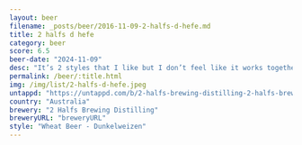 ```yaml
---
layout: beer
filename: _posts/beer/2016-11-09-2-halfs-d-hefe.md
title: 2 halfs d hefe
category: beer
score: 6.5
beer-date: "2024-11-09"
desc: "It’s 2 styles that I like but I don’t feel like it works together as much as the separate beers"
permalink: /beer/:title.html
img: /img/list/2-halfs-d-hefe.jpeg
untappd: "https://untappd.com/b/2-halfs-brewing-distilling-2-halfs-brewing-distilling-d-heff/5934394"
country: "Australia"
brewery: "2 Halfs Brewing Distilling"
breweryURL: "breweryURL"
style: "Wheat Beer - Dunkelweizen"
---
```

